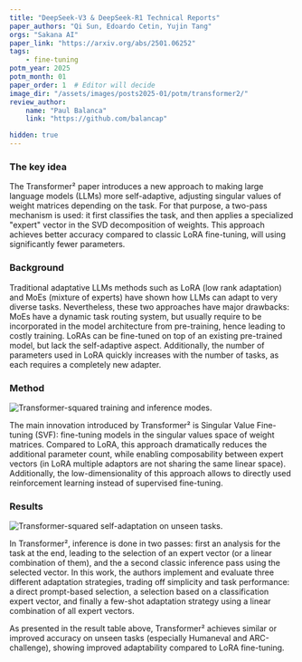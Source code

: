 ```yaml
---
title: "DeepSeek-V3 & DeepSeek-R1 Technical Reports"
paper_authors: "Qi Sun, Edoardo Cetin, Yujin Tang"
orgs: "Sakana AI"
paper_link: "https://arxiv.org/abs/2501.06252"
tags:
    - fine-tuning
potm_year: 2025
potm_month: 01
paper_order: 1  # Editor will decide
image_dir: "/assets/images/posts2025-01/potm/transformer2/"
review_author:
    name: "Paul Balanca"
    link: "https://github.com/balancap"

hidden: true
---
```


### The key idea

The Transformer² paper introduces a new approach to making large language models (LLMs) more self-adaptive, adjusting singular values of weight matrices depending on the task. For that purpose, a two-pass mechanism is used: it first classifies the task, and then applies a specialized "expert" vector in the SVD decomposition of weights. This approach achieves better accuracy compared to classic LoRA fine-tuning, will using significantly fewer parameters.


### Background

Traditional adaptative LLMs methods such as LoRA (low rank adaptation) and MoEs (mixture of experts) have shown how LLMs can adapt to very diverse tasks. Nevertheless, these two approaches have major drawbacks: MoEs have a dynamic task routing system, but usually require to be incorporated in the model architecture from pre-training, hence leading to costly training. LoRAs can be fine-tuned on top of an existing pre-trained model, but lack the self-adaptive aspect. Additionally, the number of parameters used in LoRA quickly increases with the number of tasks, as each requires a completely new adapter.

### Method

<img src="{{ page.image_dir | append: 'transformer2_arch1.png' | relative_url }}" class="constrained_img_large" alt="Transformer-squared training and inference modes.">


The main innovation introduced by Transformer² is Singular Value Fine-tuning (SVF): fine-tuning models in the singular values space of weight matrices. Compared to LoRA, this approach dramatically reduces the additional parameter count, while enabling composability between expert vectors (in LoRA multiple adaptors are not sharing the same linear space). Additionally, the low-dimensionality of this approach allows to directly used reinforcement learning instead of supervised fine-tuning.

### Results


<img src="{{ page.image_dir | append: 'transformer2_results.png' | relative_url }}" class="constrained_img_large" alt="Transformer-squared self-adaptation on unseen tasks.">


In Transformer², inference is done in two passes: first an analysis for the task at the end, leading to the selection of an expert vector (or a linear combination of them), and the a second classic inference pass using the selected vector. In this work, the authors implement and evaluate three different adaptation strategies, trading off simplicity and task performance: a direct prompt-based selection, a selection based on a classification expert vector, and finally a few-shot adaptation strategy using a linear combination of all expert vectors. 

As presented in the result table above, Transformer² achieves similar or improved accuracy on unseen tasks (especially Humaneval and ARC-challenge), showing improved adaptability compared to LoRA fine-tuning.
